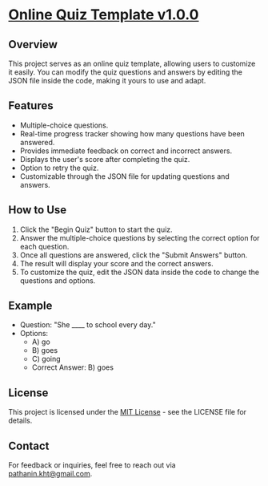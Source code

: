 # [Online Quiz Template v1.0.0](https://pathanin-kht.github.io/OnlineQuizTemplate/)

## Overview
This project serves as an online quiz template, allowing users to customize it easily. You can modify the quiz questions and answers by editing the JSON file inside the code, making it yours to use and adapt.

## Features
- Multiple-choice questions.
- Real-time progress tracker showing how many questions have been answered.
- Provides immediate feedback on correct and incorrect answers.
- Displays the user's score after completing the quiz.
- Option to retry the quiz.
- Customizable through the JSON file for updating questions and answers.

## How to Use
1. Click the "Begin Quiz" button to start the quiz.
2. Answer the multiple-choice questions by selecting the correct option for each question.
3. Once all questions are answered, click the "Submit Answers" button.
4. The result will display your score and the correct answers.
5. To customize the quiz, edit the JSON data inside the code to change the questions and options.
   
## Example
- Question: "She ____ to school every day."
- Options:
  - A) go
  - B) goes
  - C) going
  - Correct Answer: B) goes
    
## License
This project is licensed under the [MIT License](LICENSE) - see the LICENSE file for details.

## Contact
For feedback or inquiries, feel free to reach out via [pathanin.kht@gmail.com](pathanin.kht@gmail.com).

